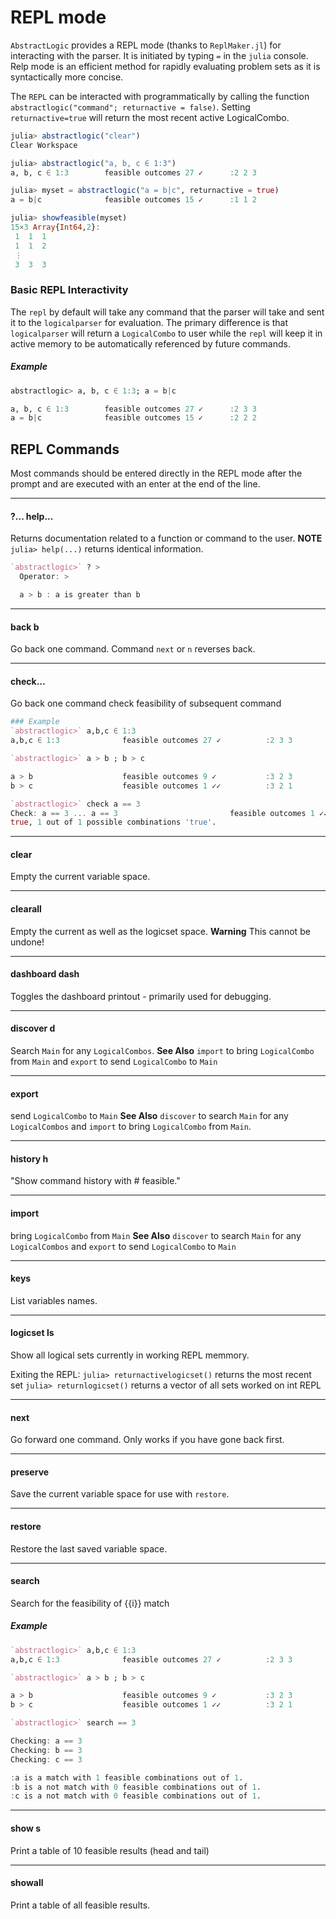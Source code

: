 # REPL mode

`AbstractLogic` provides a REPL mode (thanks to `ReplMaker.jl`) for interacting with the parser. It is initiated by typing `=` in the `julia` console. Relp mode is an efficient method for rapidly evaluating problem sets as it is syntactically more concise.

The `REPL` can be interacted with programmatically by calling the function `abstractlogic("command"; returnactive = false)`. Setting `returnactive=true` will return the most recent active LogicalCombo.

```julia
julia> abstractlogic("clear")
Clear Workspace

julia> abstractlogic("a, b, c ∈ 1:3")
a, b, c ∈ 1:3        feasible outcomes 27 ✓      :2 2 3

julia> myset = abstractlogic("a = b|c", returnactive = true)
a = b|c              feasible outcomes 15 ✓      :1 1 2

julia> showfeasible(myset)
15×3 Array{Int64,2}:
 1  1  1
 1  1  2
 ⋮      
 3  3  3
```

### Basic REPL Interactivity
The `repl` by default will take any command that the parser will take and sent it to the `logicalparser` for evaluation. The primary difference is that `logicalparser` will return a `LogicalCombo` to user while the `repl` will keep it in active memory to be automatically referenced by future commands.
##### Example
```julia
abstractlogic> a, b, c ∈ 1:3; a = b|c

a, b, c ∈ 1:3        feasible outcomes 27 ✓      :2 3 3
a = b|c              feasible outcomes 15 ✓      :2 2 2
```

## REPL Commands
Most commands should be entered directly in the REPL mode after the prompt and are executed with an enter at the end of the line.

---
#### ?... help...
Returns documentation related to a function or command to the user.
**NOTE** `julia> help(...)` returns identical information.
```julia
`abstractlogic>` ? >
  Operator: >

  a > b : a is greater than b
```

---
#### back b
Go back one command. Command `next` or `n` reverses back.

---
#### check...
Go back one command
check feasibility of subsequent command
```julia
### Example
`abstractlogic>` a,b,c ∈ 1:3
a,b,c ∈ 1:3              feasible outcomes 27 ✓          :2 3 3

`abstractlogic>` a > b ; b > c

a > b                    feasible outcomes 9 ✓           :3 2 3
b > c                    feasible outcomes 1 ✓✓          :3 2 1

`abstractlogic>` check a == 3
Check: a == 3 ... a == 3                         feasible outcomes 1 ✓✓          :3 2 1
true, 1 out of 1 possible combinations 'true'.
```
---
#### clear
Empty the current variable space.

---
#### clearall
Empty the current as well as the logicset space.
**Warning** This cannot be undone!

---
#### dashboard dash
Toggles the dashboard printout - primarily used for debugging.

---
#### discover d
Search `Main` for any `LogicalCombos`.
**See Also** `import` to bring `LogicalCombo` from `Main` and `export` to send `LogicalCombo` to `Main`

---
#### export
send `LogicalCombo` to `Main`
**See Also** `discover` to search `Main` for any `LogicalCombos` and `import` to  bring `LogicalCombo` from `Main`.

---
#### history h
"Show command history with # feasible."

---
#### import
bring `LogicalCombo` from `Main`
**See Also** `discover` to search `Main` for any `LogicalCombos` and `export` to send `LogicalCombo` to `Main`

---
#### keys
List variables names.

---
#### logicset ls
Show all logical sets currently in working REPL memmory.

Exiting the REPL:
`julia> returnactivelogicset()` returns the most recent set
`julia> returnlogicset()` returns a vector of all sets worked on int REPL

---
#### next
Go forward one command. Only works if you have gone back first.

---
#### preserve
Save the current variable space for use with `restore`.

---
#### restore
Restore the last saved variable space.


---
#### search
Search for the feasibility of {{i}} match
##### Example
```julia
`abstractlogic>` a,b,c ∈ 1:3
a,b,c ∈ 1:3              feasible outcomes 27 ✓          :2 3 3

`abstractlogic>` a > b ; b > c

a > b                    feasible outcomes 9 ✓           :3 2 3
b > c                    feasible outcomes 1 ✓✓          :3 2 1

`abstractlogic>` search == 3

Checking: a == 3
Checking: b == 3
Checking: c == 3

:a is a match with 1 feasible combinations out of 1.
:b is a not match with 0 feasible combinations out of 1.
:c is a not match with 0 feasible combinations out of 1.
```
---
#### show s
Print a table of 10 feasible results (head and tail)

---
#### showall
Print a table of all feasible results.
